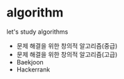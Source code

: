 # algorithm
let's study algorithms

- 문제 해결을 위한 창의적 알고리즘(중급)
- 문제 해결을 위한 창의적 알고리즘(고급)
- Baekjoon
- Hackerrank